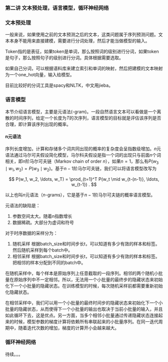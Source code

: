 ### 第二讲 文本预处理，语言模型，循环神经网络

### 文本预处理

一般来说，如果使用之前的文本预测之后的文本，这类问题属于序列预测问题。文本本身不能用来直接建模，需要进行分词处理，然后才能当做模型的输入。

Token指的是表征，如果token是单词，那么按照词的级别进行分词，如果token是句子，那么按照句子的级别进行分词。具体根据需要选取。

如果自己分词，可以根据语料库来建立索引和单词的映射，然后把建模的文本映射为一个one_hot向量，输入给模型。

目前比较好的分词工具是spacy和NLTK，中文用jieba。

### 语言模型

本节介绍语言模型，主要是元语法(-gram)。一段自然语言文本可以看做是一个离散的时间序列，给定一个长度为$T$的次序列，语言模型的目标就是评估该序列是否合理，即计算该序列出现的概率。

#### n元语法

序列长度增加，计算和存储多个词共同出现的概率的复杂度会呈指数级增加。$n$元语法通过马尔可夫假设简化模型，马尔科夫假设是指一个词的出现只与前面$n$个词相关，即$n$阶马尔可夫链（Markov chain of order $n$），如果$n=1$，那么有$P(w_3 \mid w_1, w_2) = P(w_3 \mid w_2)$。基于$n-1$阶马尔可夫链，我们可以将语言模型改写为


$$
P(w_1, w_2, \ldots, w_T) = \prod_{t=1}^T P(w_t \mid w_{t-(n-1)}, \ldots, w_{t-1}) .
$$

以上也叫$n$元语法（$n$-grams），它是基于$n - 1$阶马尔可夫链的概率语言模型。



元语法的缺陷是：

1. 参数空间太大。随着n指数增长
2. 数据稀疏。大部分为虚词和符号

对于时序数据的采样分为：

1. 随机采样
   根据batch_size和时间步长t，可以知道有多少有效的样本和标签。然后随机采样到每个batch中。
2. 相邻采样
   根据batch_size和时间步长t，可以知道有多少有效的样本和标签。把相邻的样本分配到不同的batch中。

在随机采样中，每个样本是原始序列上任意截取的一段序列。相邻的两个随机小批量在原始序列中不一定相邻。所以，无法用一个小批量的最终步的隐藏状态来初始化下一个小批量的隐藏状态。在训练模型的时候，每次随机采样前都需要重新初始化隐藏状态。

在相邻采样中，我们可以用一个小批量的最终时间步的隐藏状态来初始化下一个小批量的隐藏状态，从而使得下一个小批量的输出也取决于当前小批量的输入，并且如此循环下去，这是优点。另一方面，当多个相邻小批量通过传递隐藏状态连接起来的时候，模型参数的梯度计算将依赖所有串联起来的小批量序列。在同一迭代周期中，随着迭代次数的增加，梯度的计算开小会越来越大。

### 循环神经网络

待续。。。











